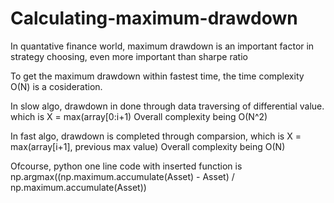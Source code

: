 # Calculating-maximum-drawdown
In quantative finance world, maximum drawdown is an important factor in strategy choosing, even more important than sharpe ratio

To get the maximum drawdown within fastest time, the time complexity O(N) is a cosideration.

In slow algo, drawdown in done through data traversing of differential value. which is X = max(array[0:i+1)
Overall complexity being O(N^2)

In fast algo, drawdown is completed through comparsion, which is X = max(array[i+1], previous max value)
Overall complexity being O(N)

Ofcourse, python one line code with inserted function is 
np.argmax((np.maximum.accumulate(Asset) - Asset) / np.maximum.accumulate(Asset)) 

